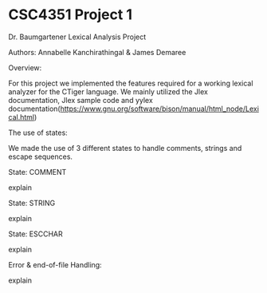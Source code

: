 # CSC4351 Project 1
Dr. Baumgartener
Lexical Analysis Project

Authors: Annabelle Kanchirathingal & James Demaree

Overview:
    
   For this project we implemented the features required for a working lexical analyzer for the CTiger language. We mainly utilized the Jlex documentation, Jlex sample code and yylex documentation(https://www.gnu.org/software/bison/manual/html_node/Lexical.html) 

The use of states:
   
   We made the use of 3 different states to handle comments, strings and escape sequences. 
   
   State: COMMENT
       
   explain
    
   State: STRING
        
   explain
    
   State: ESCCHAR
        
   explain

Error & end-of-file Handling:
    
explain
